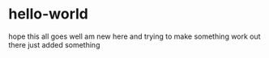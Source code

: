 # hello-world
hope this all goes well
am new here and trying to make something work out there
just added something

